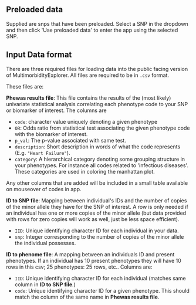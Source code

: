 ## Preloaded data

Supplied are snps that have been preloaded. Select a SNP in the dropdown and then click 'Use preloaded data' to enter the app using the selected SNP.

## Input Data format

There are three required files for loading data into the public facing version of MultimorbidityExplorer. All files are required to be in `.csv` format.

These files are: 

__Phewas results file__: This file contains the results of the (most likely) univariate statistical analysis correlating each phenotype code to your SNP or biomarker of interest. The columns are

- `code`: character value uniquely denoting a given phenotype
- `OR`: Odds ratio from statistical test associating the given phenotype code with the biomarker of interest.
- `p_val`: The p-value associated with same test.
- `description`: Short description in words of what the code represents (E.g. `"Heart Failure"`).
- `category`: A hierarchical category denoting some grouping structure in your phenotypes. For instance all codes related to 'infectious diseases'. These categories are used in coloring the manhattan plot.

Any other columns that are added will be included in a small table available on mouseover of codes in app. 


__ID to SNP file__: Mapping between individual's IDs and the number of copies of the minor allele they have for the SNP of interest. A row is only needed if an individual has one or more copies of the minor allele (but data provided with rows for zero copies will work as well, just be less space efficient). 

- `IID`: Unique identifying character ID for each individual in your data. 
- `snp`: Integer corresponding to the number of copies of the minor allele the individual possesses. 


__ID to phenome file__: A mapping between an individuals ID and present phenotypes. If an individual has 10 present phenotypes they will have 10 rows in this csv; 25 phenotypes: 25 rows, etc.. Columns are: 

- `IID`: Unique identifying character ID for each individual (matches same column in __ID to SNP file__.)
- `code`: Unique identifying character ID for a given phenotype. This should match the column of the same name in __Phewas results file__.

